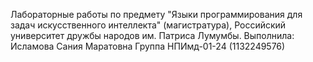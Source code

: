 Лабораторные работы по предмету "Языки программирования для задач искусственного интеллекта" (магистратура), Российский университет дружбы народов им. Патриса Лумумбы.
Выполнила: Исламова Сания Маратовна
Группа НПИмд-01-24 (1132249576)
